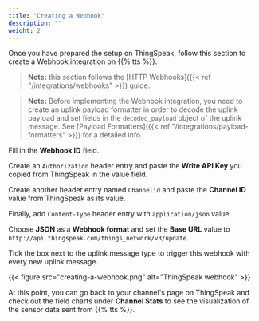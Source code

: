 ```yaml
---
title: "Creating a Webhook"
description: ""
weight: 2
---
```


Once you have prepared the setup on ThingSpeak, follow this section to create a Webhook integration on {{% tts %}}.

<!--more-->

>**Note:** this section follows the [HTTP Webhooks]({{< ref "/integrations/webhooks" >}}) guide.  

>**Note:** Before implementing the Webhook integration, you need to create an uplink payload formatter in order to decode the uplink payload and set fields in the `decoded_payload` object of the uplink message. See [Payload Formatters]({{< ref "/integrations/payload-formatters" >}}) for a detailed info.

Fill in the **Webhook ID** field. 

Create an `Authorization` header entry and paste the **Write API Key** you copied from ThingSpeak in the value field.

Create another header entry named `Channelid` and paste the **Channel ID** value from ThingSpeak as its value.

Finally, add `Content-Type` header entry with `application/json` value.

Choose **JSON** as a **Webhook format** and set the **Base URL** value to `http://api.thingspeak.com/things_network/v3/update`.

Tick the box next to the uplink message type to trigger this webhook with every new uplink message.

{{< figure src="creating-a-webhook.png" alt="ThingSpeak webhook" >}}

At this point, you can go back to your channel's page on ThingSpeak and check out the field charts under **Channel Stats** to see the visualization of the sensor data sent from {{% tts %}}.
